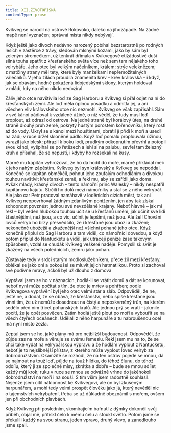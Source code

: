 ```yaml
---
title: XII.ŽIVOTOPISNÁ
contentType: prose
---
```


Kvíkveg se narodil na ostrově Rokovoko, daleko na jihozápadě. Na žádné mapě není vyznačen; správná místa nikdy nebývají.

Když ještě jako divoch nedávno narozený pobíhal bezstarostně po rodných lesích v zástěrce z trávy, sledován mlsnými kozami, jako by sám byl zeleným stromečkem, už tenkrát dřímala v Kvíkvegově ctižádostivé duši silná touha spatřit z křesťanského světa více než sem tam nějakého toho velrybáře. Jeho otec byl velkým náčelníkem, králem; strýc veleknězem; z matčiny strany měl tety, které byly manželkami nepřemožitelných válečníků. V jeho žilách proudila znamenitá krev – krev královská – i když, jak se obávám, hodně pokažená lidojedskými sklony, kterým holdoval v mládí, kdy na něho nikdo nedozíral.

Záliv jeho otce navštívila loď ze Sag Harboru a Kvíkveg si přál odjet na ní do křesťanských zemí. Ale loď měla úplnou posádku a odmítla jej, a ani všechen vliv královského otce nic nezmohl. Kvíkveg se však zapřisáhl. Sám v své kánoi pádloval k vzdálené úžině, o níž věděl, že tudy musí loď proplout, až odrazí od ostrova. Na jedné straně byl korálový útes, na druhé straně dlouhý pruh země, pokrytý hustým porostem kořenovníku, který rostl až do vody. Ukryl se s kánoí mezi houštinami, obrátil ji přídí k moři a usedl na zádi; v ruce držel skloněné pádlo. Když loď pomalu proplouvala úžinou, vyrazil jako blesk; přirazil k boku lodi, prudkým odkopnutím převrhl a potopil svou kánoi, vyšplhal se po řetězech a lehl si na palubu, sevřel tam železný kruh a přísahal, že se nepustí, i kdyby ho rozsekali na kusy.

Marně mu kapitán vyhrožoval, že ho dá hodit do moře, marně přikládal meč k jeho nahým zápěstím. Kvíkveg byl syn královský a Kvíkveg se nepoddal. Konečně se kapitán obměkčil, pohnut jeho zoufalým odhodláním a divokou touhou navštívit křesťanské země, a řekl mu, aby se zařídil jako doma. Avšak mladý, krásný divoch – tento námořní princ Waleský – nikdy nespatřil kapitánovu kajutu. Strčili ho dolů mezi námořníky a stal se z něho velrybář. Ale jako car Petr pracoval namáhavě v loděnicích cizích měst, tak ani Kvíkveg neopovrhoval žádným zdánlivým ponížením, jen aby tak získal schopnost povznést jednou své nevzdělané krajany. Neboť hlavně – jak mi řekl – byl veden hlubokou touhou učit se u křesťanů umění, jak učinit své lidi šťastnějšími, než jsou, a co víc, učinit je lepšími, než jsou. Ale žel! Chování lovců velryb ho brzy přesvědčilo, že i křesťané jsou ubozí a zkažení; nekonečně ubožejší a zkaženější než všichni pohané jeho otce. Když konečně připlul do Sag Harboru a tam viděl, co námořníci dovedou, a když potom připlul do Nantucketu a viděl, jak utrácejí peníze zase takovým způsobem, vzdal se chudák Kvíkveg veškeré naděje. Pomyslil si: svět je zkažený na všech polednících, zemru jako pohan.

Zůstávaje tedy v srdci starým modloslužebníkem, přece žil mezi křesťany, oblékal se jako oni a pokoušel se mluvit jejich hatmatilkou. Proto si zachoval své podivné mravy, ačkoli byl už dlouho z domova

Vyptával jsem se ho v náznacích, hodlá-li se vrátit domů a dát se korunovat, neboť nyní může počítat s tím, že otec je mrtev a pohřben; podle Kvíkvegova vyprávění byl jeho otec velmi stár a sláb. Odpověděl, že ne, ještě ne, a dodal, že se obává, že křesťanství, nebo spíše křesťané jsou vinni tím, že už nemůže dosednout na čistý a neposkvrněný trůn, na kterém sedělo před ním třicet pohanských králů. Ale jednou prý se vrátí – jakmile pocítí, že je opět posvěcen. Zatím hodlá ještě plout po moři a vybouřit se na všech čtyřech oceánech. Udělali z něho harpunáře a tu nabroušenou ocel má nyní místo žezla.

Zeptal jsem se ho, jaké plány má pro nejbližší budoucnost. Odpověděl, že půjde zas na moře a věnuje se svému řemeslu. Řekl jsem mu na to, že se chci také vydat na velrybářskou výpravu a že hodlám vyplout z Nantucketu, neboť je to nejslibnější přístav, z kterého může vyplout lovec velryb za dobrodružstvím. Okamžitě se rozhodl, že na ten ostrov pojede se mnou, dá se najmout na touž loď, půjde na touž hlídku, do téhož člunu, do téhož oddílu, který jí ze společné mísy, zkrátka a dobře – bude se mnou sdílet každý můj krok; ruku v ruce se mnou se odvážně vrhne do jakéhokoli dobrodružství na moři i na souši. S tím vším jsem radostně souhlasil. Nejenže jsem cítil náklonnost ke Kvíkvegovi, ale on byl zkušeným harpunářem, a mohl tedy velmi prospět člověku jako já, který nevěděl nic o tajemstvích velrybaření, třeba se už důkladně obeznámil s mořem, ovšem jen při obchodních plavbách.

Když Kvíkveg při posledním, skomírajícím bafnutí z dýmky dokončil svůj příběh, objal mě, přitiskl čelo k mému čelu a sfoukl světlo. Potom jsme se překulili každý na svou stranu, jeden vpravo, druhý vlevo, a zanedlouho jsme spali.
